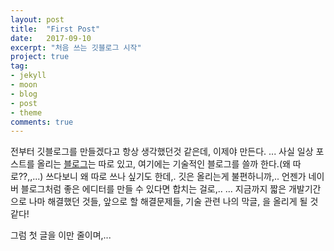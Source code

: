 ```yaml
---
layout: post
title:  "First Post"
date:   2017-09-10
excerpt: "처음 쓰는 깃블로그 시작"
project: true
tag:
- jekyll 
- moon
- blog
- post
- theme
comments: true
---
```


전부터 깃블로그를 만들겠다고 항상 생각했던것 같은데,
이제야 만든다.
...
사실 일상 포스트를 올리는 <a href = "http://blog.naver.com/2dayistheday">블로그</a>는 따로 있고,
여기에는 기술적인 블로그를 쓸까 한다.(왜 따로??,,...)
쓰다보니 왜 따로 쓰나 싶기도 한데,. 깃은 올리는게 불편하니까,.. 
언젠가 네이버 블로그처럼 좋은 에디터를 만들 수 있다면 합치는 걸로,..
...
지금까지 짧은 개발기간으로 나마 해결했던 것들,
앞으로 할 해결문제들,
기술 관련 나의 막글,
을 올리게 될 것 같다!

그럼 첫 글을 이만 줄이며,...